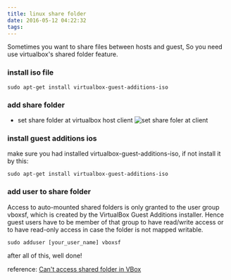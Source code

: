 ```yaml
---
title: linux share folder
date: 2016-05-12 04:22:32
tags:
---
```

Sometimes you want to share files between hosts and guest, 
So you need use virtualbox's shared folder feature.
<!--more-->
### install iso file
```
sudo apt-get install virtualbox-guest-additions-iso
```

### add share folder
* set share folder at virtualbox host client
![set share foler at client](/resource/share_folder/1.png)

### install guest additions ios
make sure you had installed virtualbox-guest-additions-iso, if not install it by this:
```
sudo apt-get install virtualbox-guest-additions-iso
```

### add user to share folder 
Access to auto-mounted shared folders is only granted to the user group vboxsf, which is created by the VirtualBox Guest Additions installer. Hence guest users have to be member of that group to have read/write access or to have read-only access in case the folder is not mapped writable.
```
sudo adduser [your_user_name] vboxsf
```
after all of this, well done!

reference: [Can't access shared folder in VBox](http://ubuntuforums.org/showthread.php?t=2075432)
